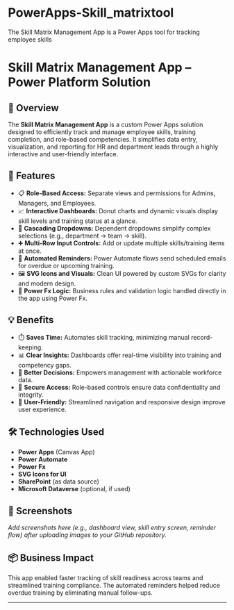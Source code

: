 # PowerApps-Skill_matrixtool
The Skill Matrix Management App is a Power Apps tool for tracking employee skills
# Skill Matrix Management App – Power Platform Solution

## 🧩 Overview
The **Skill Matrix Management App** is a custom Power Apps solution designed to efficiently track and manage employee skills, training completion, and role-based competencies. It simplifies data entry, visualization, and reporting for HR and department leads through a highly interactive and user-friendly interface.

## 🚀 Features
- 📋 **Role-Based Access:** Separate views and permissions for Admins, Managers, and Employees.
- 📈 **Interactive Dashboards:** Donut charts and dynamic visuals display skill levels and training status at a glance.
- 🔄 **Cascading Dropdowns:** Dependent dropdowns simplify complex selections (e.g., department → team → skill).
- ➕ **Multi-Row Input Controls:** Add or update multiple skills/training items at once.
- 🔔 **Automated Reminders:** Power Automate flows send scheduled emails for overdue or upcoming training.
- 🖼️ **SVG Icons and Visuals:** Clean UI powered by custom SVGs for clarity and modern design.
- 🧠 **Power Fx Logic:** Business rules and validation logic handled directly in the app using Power Fx.

## 💡 Benefits
- ⏱️ **Saves Time:** Automates skill tracking, minimizing manual record-keeping.
- 📊 **Clear Insights:** Dashboards offer real-time visibility into training and competency gaps.
- 📌 **Better Decisions:** Empowers management with actionable workforce data.
- 🔐 **Secure Access:** Role-based controls ensure data confidentiality and integrity.
- 🧭 **User-Friendly:** Streamlined navigation and responsive design improve user experience.

## 🛠️ Technologies Used
- **Power Apps** (Canvas App)
- **Power Automate**
- **Power Fx**
- **SVG Icons for UI**
- **SharePoint** (as data source)
- **Microsoft Dataverse** (optional, if used)

## 📸 Screenshots
_Add screenshots here (e.g., dashboard view, skill entry screen, reminder flow) after uploading images to your GitHub repository._

## 📦 Business Impact
This app enabled faster tracking of skill readiness across teams and streamlined training compliance. The automated reminders helped reduce overdue training by eliminating manual follow-ups.

---

